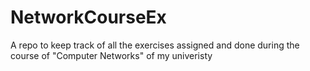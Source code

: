 # NetworkCourseEx

A repo to keep track of all the exercises assigned and done during the course of "Computer Networks" of my univeristy
